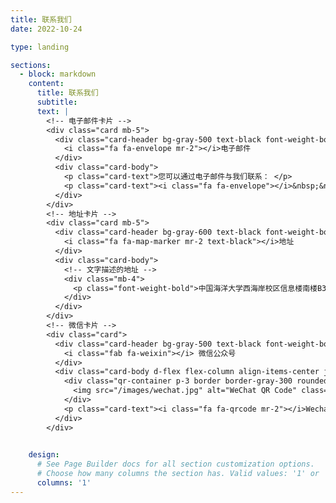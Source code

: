 ```yaml
---
title: 联系我们
date: 2022-10-24

type: landing

sections:
  - block: markdown
    content:
      title: 联系我们
      subtitle:
      text: |
        <!-- 电子邮件卡片 -->
        <div class="card mb-5">
          <div class="card-header bg-gray-500 text-black font-weight-bold"> <!-- 灰色标题栏 -->
            <i class="fa fa-envelope mr-2"></i>电子邮件
          </div>
          <div class="card-body">
            <p class="card-text">您可以通过电子邮件与我们联系： </p>
            <p class="card-text"><i class="fa fa-envelope"></i>&nbsp;&nbsp;<a href="mailto:yuyanwei@ouc.edu.cn">yuyanwei@ouc.edu.cn</a></p>
          </div>
        </div>
        <!-- 地址卡片 -->
        <div class="card mb-5">
          <div class="card-header bg-gray-600 text-black font-weight-bold">
            <i class="fa fa-map-marker mr-2 text-black"></i>地址
          </div>
          <div class="card-body">
            <!-- 文字描述的地址 -->
            <div class="mb-4">
              <p class="font-weight-bold">中国海洋大学西海岸校区信息楼南楼B308/310</p>
            </div>
          </div>
        </div>
        <!-- 微信卡片 -->
        <div class="card">
          <div class="card-header bg-gray-500 text-black font-weight-bold"> <!-- 灰色标题栏 -->
            <i class="fab fa-weixin"></i> 微信公众号
          </div>
          <div class="card-body d-flex flex-column align-items-center justify-content-center py-5">
            <div class="qr-container p-3 border border-gray-300 rounded-lg shadow-lg mb-4"> <!-- 图片地址存在static/images/中 -->
              <img src="/images/wechat.jpg" alt="WeChat QR Code" class="img-fluid rounded" style="max-width:220px;">
            </div>
            <p class="card-text"><i class="fa fa-qrcode mr-2"></i>Wechat ID：SIGMA-OUC</p>
          </div>
        </div>

      
    design:
      # See Page Builder docs for all section customization options.
      # Choose how many columns the section has. Valid values: '1' or '2'.
      columns: '1'
---
```


<!-- 
地图组件
<div class="embed-responsive embed-responsive-16by9">
  <iframe src="https://www.openstreetmap.org/export/embed.html?bbox=116.301254%2C39.984501%2C116.311254%2C39.992501&layer=mapnik&marker=39.988501%2C116.306254" width="100%" height="250" frameborder="0" style="border:1px solid #ccc"></iframe>

            <div class="text-center">
              <img src="/images/map.png" alt="Map" class="img-fluid rounded shadow-lg" style="max-width:100%;">
            </div>
-->
